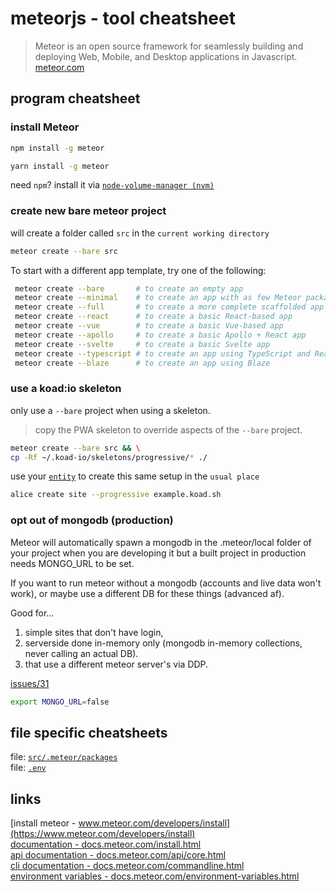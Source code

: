 # meteorjs - tool cheatsheet

> Meteor is an open source framework for seamlessly building and deploying Web, Mobile, and Desktop applications in Javascript.  
[meteor.com](https://www.meteor.com/)

## program cheatsheet

### install Meteor
```bash
npm install -g meteor
```
```bash
yarn install -g meteor
```
need `npm`?  install it via [`node-volume-manager (nvm)`](/cheatsheets/node-volume-manager)

### create new bare meteor project
will create a folder called `src` in the `current working directory`
```bash
meteor create --bare src
```

To start with a different app template, try one of the following:
```bash
 meteor create --bare       # to create an empty app
 meteor create --minimal    # to create an app with as few Meteor packages as possible
 meteor create --full       # to create a more complete scaffolded app
 meteor create --react      # to create a basic React-based app
 meteor create --vue        # to create a basic Vue-based app
 meteor create --apollo     # to create a basic Apollo + React app
 meteor create --svelte     # to create a basic Svelte app
 meteor create --typescript # to create an app using TypeScript and React
 meteor create --blaze      # to create an app using Blaze
```

### use a koad:io skeleton
only use a `--bare` project when using a skeleton.

> copy the PWA skeleton to override aspects of the `--bare` project.
```bash
meteor create --bare src && \
cp -Rf ~/.koad-io/skeletons/progressive/* ./
```

use your [`entity`](https://book.koad.sh/reference/koad-io-entity/) to create this same setup in the `usual place`
```bash
alice create site --progressive example.koad.sh
```

### opt out of mongodb (production)

Meteor will automatically spawn a mongodb in the .meteor/local folder of your project when you are developing it but a built project in production needs MONGO_URL to be set.

If you want to run meteor without a mongodb (accounts and live data won't work), or maybe use a different DB for these things (advanced af).

Good for...

1. simple sites that don't have login, 
2. serverside done in-memory only (mongodb in-memory collections, never calling an actual DB).
3. that use a different meteor server's via DDP.

[issues/31](https://github.com/meteor/meteor-feature-requests/issues/31)

```bash
export MONGO_URL=false
```

## file specific cheatsheets
file: [`src/.meteor/packages`](/cheatsheets/meteor-js/dot-meteor-slash-packages)  
file: [`.env`](/cheatsheets/meteor-js/dot-env)  

## links

[install meteor - www.meteor.com/developers/install](https://www.meteor.com/developers/install)  
[documentation - docs.meteor.com/install.html](https://docs.meteor.com/install.html)  
[api documentation - docs.meteor.com/api/core.html](https://docs.meteor.com/api/core.html)  
[cli documentation - docs.meteor.com/commandline.html](https://docs.meteor.com/commandline.html)  
[environment variables - docs.meteor.com/environment-variables.html](https://docs.meteor.com/environment-variables.html)  
